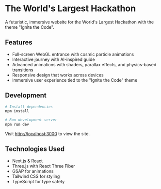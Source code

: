 # The World's Largest Hackathon

A futuristic, immersive website for the World's Largest Hackathon with the theme "Ignite the Code".

## Features

- Full-screen WebGL entrance with cosmic particle animations
- Interactive journey with AI-inspired guide
- Advanced animations with shaders, parallax effects, and physics-based transitions
- Responsive design that works across devices
- Immersive user experience tied to the "Ignite the Code" theme

## Development

```bash
# Install dependencies
npm install

# Run development server
npm run dev
```

Visit [http://localhost:3000](http://localhost:3000) to view the site.

## Technologies Used

- Next.js & React
- Three.js with React Three Fiber
- GSAP for animations
- Tailwind CSS for styling
- TypeScript for type safety 